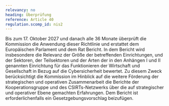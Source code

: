 ```yaml
---
relevancy: no
heading: Überprüfung
reference: Article 40
regulation.scomp_id: nis2
---
```


Bis zum 17. Oktober 2027 und danach alle 36 Monate überprüft die Kommission die Anwendung dieser Richtlinie und erstattet dem Europäischen Parlament und dem Rat Bericht. In dem Bericht wird insbesondere die Relevanz der Größe der betreffenden Einrichtungen, und der Sektoren, der Teilsektoren und der Arten der in den Anhängen I und II genannten Einrichtung für das Funktionieren der Wirtschaft und Gesellschaft in Bezug auf die Cybersicherheit bewertet. Zu diesem Zweck berücksichtigt die Kommission im Hinblick auf die weitere Förderung der strategischen und operativen Zusammenarbeit die Berichte der Kooperationsgruppe und des CSIRTs-Netzwerks über die auf strategischer und operativer Ebene gemachten Erfahrungen. Dem Bericht ist erforderlichenfalls ein Gesetzgebungsvorschlag beizufügen.

